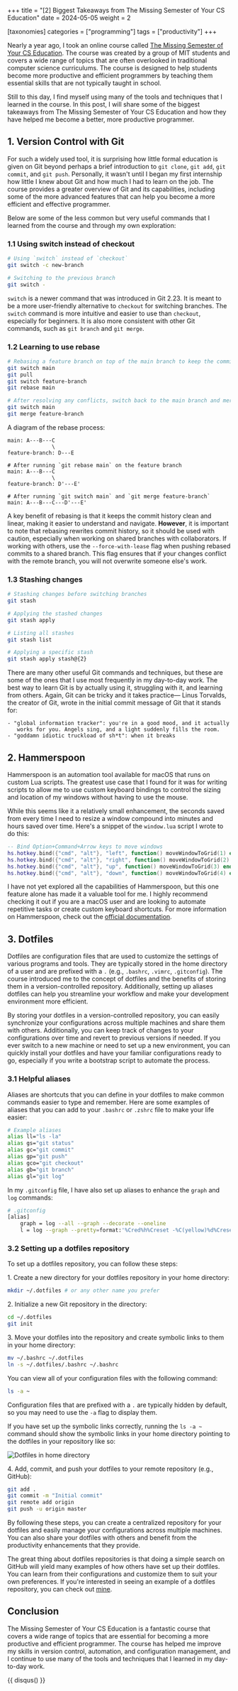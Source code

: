 +++
title = "[2] Biggest Takeaways from The Missing Semester of Your CS Education"
date = 2024-05-05
weight = 2

[taxonomies]
categories = ["programming"]
tags = ["productivity"]
+++

Nearly a year ago, I took an online course called [The Missing Semester of Your CS Education](https://missing.csail.mit.edu/). The course was created by a group of MIT students and covers a wide range of topics that are often overlooked in traditional computer science curriculums. The course is designed to help students become more productive and efficient programmers by teaching them essential skills that are not typically taught in school.

Still to this day, I find myself using many of the tools and techniques that I learned in the course. In this post, I will share some of the biggest takeaways from The Missing Semester of Your CS Education and how they have helped me become a better, more productive programmer.

<!-- more -->

## 1. Version Control with Git

For such a widely used tool, it is surprising how little formal education is given on Git beyond perhaps a brief introduction to `git clone`, `git add`, `git commit`, and `git push`. Personally, it wasn't until I began my first internship how little I knew about Git and how much I had to learn on the job. The course provides a greater overview of Git and its capabilities, including some of the more advanced features that can help you become a more efficient and effective programmer.

Below are some of the less common but very useful commands that I learned from the course and through my own exploration:

### 1.1 Using switch instead of checkout

```bash
# Using `switch` instead of `checkout`
git switch -c new-branch

# Switching to the previous branch
git switch -
```

`switch` is a newer command that was introduced in Git 2.23. It is meant to be a more user-friendly alternative to `checkout` for switching branches. The `switch` command is more intuitive and easier to use than `checkout`, especially for beginners. It is also more consistent with other Git commands, such as `git branch` and `git merge`.

### 1.2 Learning to use rebase

```bash
# Rebasing a feature branch on top of the main branch to keep the commit history clean
git switch main
git pull
git switch feature-branch
git rebase main

# After resolving any conflicts, switch back to the main branch and merge the feature branch
git switch main
git merge feature-branch
```

A diagram of the rebase process:

```
main: A---B---C
              \
feature-branch: D---E

# After running `git rebase main` on the feature branch
main: A---B---C
              \
feature-branch: D'---E'

# After running `git switch main` and `git merge feature-branch`
main: A---B---C---D'---E'
```

A key benefit of rebasing is that it keeps the commit history clean and linear, making it easier to understand and navigate. **However**, it is important to note that rebasing rewrites commit history, so it should be used with caution, especially when working on shared branches with collaborators. If working with others, use the `--force-with-lease` flag when pushing rebased commits to a shared branch. This flag ensures that if your changes conflict with the remote branch, you will not overwrite someone else's work.

### 1.3 Stashing changes

```bash
# Stashing changes before switching branches
git stash

# Applying the stashed changes
git stash apply

# Listing all stashes
git stash list

# Applying a specific stash
git stash apply stash@{2}
```

There are many other useful Git commands and techniques, but these are some of the ones that I use most frequently in my day-to-day work. The best way to learn Git is by actually using it, struggling with it, and learning from others. Again, Git can be tricky and it takes practice— Linus Torvalds, the creator of Git, wrote in the initial commit message of Git that it stands for:

```
- "global information tracker": you're in a good mood, and it actually
   works for you. Angels sing, and a light suddenly fills the room.
- "goddamn idiotic truckload of sh*t": when it breaks
```

## 2. Hammerspoon

Hammerspoon is an automation tool available for macOS that runs on custom Lua scripts. The greatest use case that I found for it was for writing scripts to allow me to use custom keyboard bindings to control the sizing and location of my windows without having to use the mouse.

While this seems like it a relatively small enhancement, the seconds saved from every time I need to resize a window compound into minutes and hours saved over time. Here's a snippet of the `window.lua` script I wrote to do this:

```lua
-- Bind Option+Command+Arrow keys to move windows
hs.hotkey.bind({"cmd", "alt"}, "left", function() moveWindowToGrid(1) end)   -- Move window to left half
hs.hotkey.bind({"cmd", "alt"}, "right", function() moveWindowToGrid(2) end)  -- Move window to right half
hs.hotkey.bind({"cmd", "alt"}, "up", function() moveWindowToGrid(3) end)     -- Move window to top half
hs.hotkey.bind({"cmd", "alt"}, "down", function() moveWindowToGrid(4) end)   -- Move window to bottom half
```

I have not yet explored all the capabilities of Hammerspoon, but this one feature alone has made it a valuable tool for me. I highly recommend checking it out if you are a macOS user and are looking to automate repetitive tasks or create custom keyboard shortcuts. For more information on Hammerspoon, check out the [official documentation](https://www.hammerspoon.org/).

## 3. Dotfiles

Dotfiles are configuration files that are used to customize the settings of various programs and tools. They are typically stored in the home directory of a user and are prefixed with a `.` (e.g., `.bashrc`, `.vimrc`, `.gitconfig`). The course introduced me to the concept of dotfiles and the benefits of storing them in a version-controlled repository. Additionally, setting up aliases dotfiles can help you streamline your workflow and make your development environment more efficient.

By storing your dotfiles in a version-controlled repository, you can easily synchronize your configurations across multiple machines and share them with others. Additionally, you can keep track of changes to your configurations over time and revert to previous versions if needed. If you ever switch to a new machine or need to set up a new environment, you can quickly install your dotfiles and have your familiar configurations ready to go, especially if you write a bootstrap script to automate the process.

### 3.1 Helpful aliases

Aliases are shortcuts that you can define in your dotfiles to make common commands easier to type and remember. Here are some examples of aliases that you can add to your `.bashrc` or `.zshrc` file to make your life easier:

```bash
# Example aliases
alias ll="ls -la"
alias gs="git status"
alias gc="git commit"
alias gp="git push"
alias gco="git checkout"
alias gb="git branch"
alias gl="git log"
```

In my `.gitconfig` file, I have also set up aliases to enhance the `graph` and `log` commands:

```bash
# .gitconfig
[alias]
    graph = log --all --graph --decorate --oneline
    l = log --graph --pretty=format:'%Cred%h%Creset -%C(yellow)%d%Creset %s %Cgreen(%cr) %C(bold blue)<%an>%Creset' --abbrev-commit
```

### 3.2 Setting up a dotfiles repository

To set up a dotfiles repository, you can follow these steps:

1\. Create a new directory for your dotfiles repository in your home directory:

```bash
mkdir ~/.dotfiles # or any other name you prefer
```

2\. Initialize a new Git repository in the directory:

```bash
cd ~/.dotfiles
git init
```

3\. Move your dotfiles into the repository and create symbolic links to them in your home directory:

```bash
mv ~/.bashrc ~/.dotfiles
ln -s ~/.dotfiles/.bashrc ~/.bashrc
```

You can view all of your configuration files with the following command:

```bash
ls -a ~
```

Configuration files that are prefixed with a `.` are typically hidden by default, so you may need to use the `-a` flag to display them.

If you have set up the symbolic links correctly, running the `ls -a ~` command should show the symbolic links in your home directory pointing to the dotfiles in your repository like so:

![Dotfiles in home directory](symlinks.png)

4\. Add, commit, and push your dotfiles to your remote repository (e.g., GitHub):

```bash
git add .
git commit -m "Initial commit"
git remote add origin
git push -u origin master
```

By following these steps, you can create a centralized repository for your dotfiles and easily manage your configurations across multiple machines. You can also share your dotfiles with others and benefit from the productivity enhancements that they provide.

The great thing about dotfiles repositories is that doing a simple search on GitHub will yield many examples of how others have set up their dotfiles. You can learn from their configurations and customize them to suit your own preferences. If you're interested in seeing an example of a dotfiles repository, you can check out [mine](https://github.com/micahkepe/dotfiles).

## Conclusion

The Missing Semester of Your CS Education is a fantastic course that covers a wide range of topics that are essential for becoming a more productive and efficient programmer. The course has helped me improve my skills in version control, automation, and configuration management, and I continue to use many of the tools and techniques that I learned in my day-to-day work.

{{ disqus() }}
